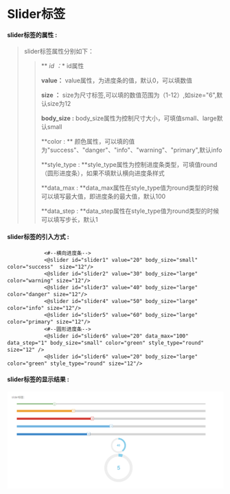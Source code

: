 # Slider**标签**

#### slider**标签的属性 :**
> slider标签属性分别如下：
>>
> > ** *id ：** id属性
> >
> > **value：** value属性，为进度条的值，默认0，可以填数值
> >
> > **size ：** size为尺寸标签,可以填的数值范围为（1-12）,如size="6",默认size为12
> >
> > **body_size :** body_size属性为控制尺寸大小，可填值small、large默认small
>>
>> **color : ** 颜色属性，可以填的值为"success"、"danger"、"info"、"warning"、"primary",默认info
>>
>>**style_type : **style_type属性为控制进度条类型，可填值round（圆形进度条），如果不填默认横向进度条样式
>>
>>**data_max : **data_max属性在style_type值为round类型的时候可以填写最大值，即进度条的最大值，默认100
>>
>>**data_step : **data_step属性在style_type值为round类型的时候可以填写步长，默认1




#### slider标签的引入方式 :
				<#--横向进度条-->
				<@slider id="slider1" value="20" body_size="small" color="success"  size="12"/>
				<@slider id="slider2" value="30" body_size="large" color="warning" size="12"/>
				<@slider id="slider3" value="40" body_size="large" color="danger" size="12"/>
				<@slider id="slider4" value="50" body_size="large" color="info" size="12"/>
				<@slider id="slider5" value="60" body_size="large" color="primary" size="12"/>
				<#--圆形进度条-->
				<@slider id="slider6" value="20" data_max="100" data_step="1" body_size="small" color="green" style_type="round" size="12" />
			    <@slider id="slider6" value="20" body_size="large" color="green" style_type="round" size="12"/>
#### slider标签的显示结果 :

![](/assets/slider1.png)

